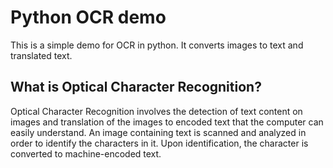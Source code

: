# Python OCR demo
This is a simple demo for OCR in python. It converts images to text and translated text.

## What is Optical Character Recognition?
Optical Character Recognition involves the detection of text content on images and translation of the images to encoded text that the computer can easily understand. An image containing text is scanned and analyzed in order to identify the characters in it. Upon identification, the character is converted to machine-encoded text.